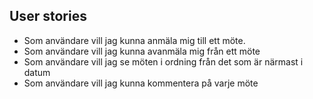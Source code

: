 ## User stories

-   Som användare vill jag kunna anmäla mig till ett möte.
-   Som användare vill jag kunna avanmäla mig från ett möte
-   Som användare vill jag se möten i ordning från det som är närmast i datum
-   Som användare vill jag kunna kommentera på varje möte
